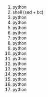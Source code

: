 1. python
2. shell (sed + bc)
3. python
4. python
5. python
6. python
7. python
8. python
9. python
10. python
11. python
12. python
13. python
14. python
15. python
16. python
17. python
